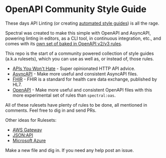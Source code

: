 # OpenAPI Community Style Guide

These days API Linting (or creating [automated style guides](https://www.apisyouwonthate.com/blog/automated-style-guides-for-rest-graphql-and-grpc)) is all the rage. 

Spectral was created to make this simple with OpenAPI and AsyncAPI, powering linting in editors, as a CLI tool, in continuous integration, etc., and comes with its [own set of baked 
in OpenAPI v2/v3 rules](https://stoplight.io/p/docs/gh/stoplightio/spectral/docs/reference/openapi-rules.md). 

This repo is the start of a community powered collection of style guides (a.k.a rulesets), which you can use as well as, or instead of, those rules.

- [APIs You Won't Hate](./apisyouwonthate.yml) - Super opinionated HTTP API advice.
- [AsyncAPI](./asyncapi.yml) - Make more useful and consistent AsyncAPI files.
- [FHIR](./fhir.yml) - FHIR is a standard for health care data exchange, published by HL7.
- [OpenAPI](./openapi.yml) - Make more useful and consistent OpenAPI files with this more experimental set of rules than `spectral:oas`.

All of these rulesets have plenty of rules to be done, all mentioned in comments. Feel free to dig in and send PRs. 

Other ideas for Rulesets:

- [AWS Gateway](https://github.com/stoplightio/spectral/issues/475)
- [JSON:API](https://github.com/stoplightio/spectral/issues/544)
- [Microsoft Azure](https://github.com/stoplightio/spectral/issues/476)

Make a new file and dig in. If you need any help post an issue.

[Spectral]: https://stoplight.io/spectral/
